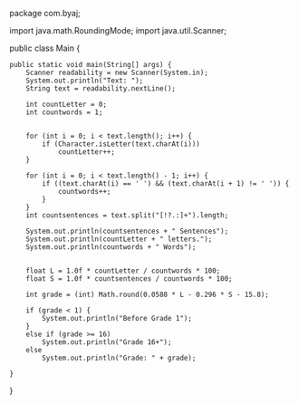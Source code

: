 package com.byaj;

import java.math.RoundingMode; import java.util.Scanner;

public class Main {

    public static void main(String[] args) {
        Scanner readability = new Scanner(System.in);
        System.out.println("Text: ");
        String text = readability.nextLine();

        int countLetter = 0;
        int countwords = 1;


        for (int i = 0; i < text.length(); i++) {
            if (Character.isLetter(text.charAt(i)))
                countLetter++;
        }

        for (int i = 0; i < text.length() - 1; i++) {
            if ((text.charAt(i) == ' ') && (text.charAt(i + 1) != ' ')) {
                countwords++;
            }
        }
        int countsentences = text.split("[!?.:]+").length;

        System.out.println(countsentences + " Sentences");
        System.out.println(countLetter + " letters.");
        System.out.println(countwords + " Words");


        float L = 1.0f * countLetter / countwords * 100;
        float S = 1.0f * countsentences / countwords * 100;

        int grade = (int) Math.round(0.0588 * L - 0.296 * S - 15.8);

        if (grade < 1) {
            System.out.println("Before Grade 1");
        }
        else if (grade >= 16)
            System.out.println("Grade 16+");
        else
            System.out.println("Grade: " + grade);

    }
}
